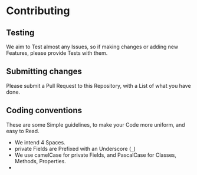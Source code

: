 # Contributing

## Testing
We aim to Test almost any Issues, so if making changes or adding new Features, please provide Tests with them.

## Submitting changes
Please submit a Pull Request to this Repository, with a List of what you have done.

## Coding conventions
These are some Simple guidelines, to make your Code more uniform, and easy to Read.

- We intend 4 Spaces. 
- private Fields are Prefixed with an Underscore (`_`)
- We use camelCase for private Fields, and PascalCase for Classes, Methods, Properties.
- 
<!--stackedit_data:
eyJoaXN0b3J5IjpbLTE5MjQxODQxMjFdfQ==
-->